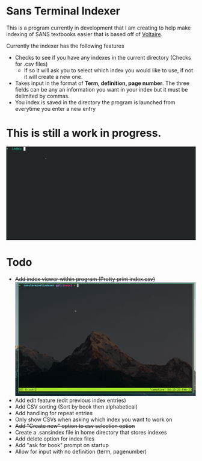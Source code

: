 # Sans Terminal Indexer
This is a program currently in development that I am creating to help make indexing of SANS textbooks easier that is based off of [Voltaire](https://voltaire.publickey.io/). 

Currently the indexer has the following features
- Checks to see if you have any indexes in the current directory (Checks for .csv files)
    - If so it will ask you to select which index you would like to use, if not it will create a new one.
- Takes input in the format of **Term, definition, page number**. The three fields can be any an information you want in your index but it must be delimited by commas.
- You index is saved in the directory the program is launched from everytime you enter a new entry

# This is still a work in progress.


![](indexShow.gif)


# Todo
- ~~Add index viewer within program (Pretty print index.csv)~~
![](indexDisplay.gif)
- Add edit feature (edit previous index entries)
- Add CSV sorting (Sort by book then alphabetical)
- Add handling for repeat entries
- Only show CSVs when asking which index you want to work on
- ~~Add "Create new" option to csv selection option~~
- Create a .sansindex file in home directory that stores indexes
- Add delete option for index files
- Add "ask for book" prompt on startup
- Allow for input with no definition (term, pagenumber)
